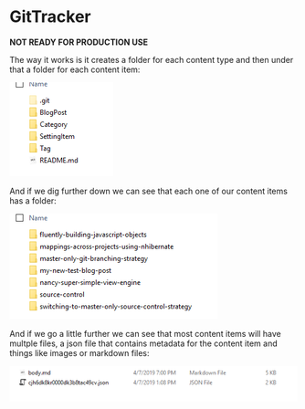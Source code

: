 # GitTracker

**NOT READY FOR PRODUCTION USE**

The way it works is it creates a folder for each content type and then under that a folder for each content item:

![content-types](https://github.com/ssinno28/GitTracker/blob/master/readme-images/content-types.PNG)

And if we dig further down we can see that each one of our content items has a folder:

![content-items](https://github.com/ssinno28/GitTracker/blob/master/readme-images/content-items.PNG)

And if we go a little further we can see that most content items will have multple files, a json file that contains metadata for the content item and things like images or markdown files:

![content-item](https://github.com/ssinno28/GitTracker/blob/master/readme-images/content-item.PNG)


